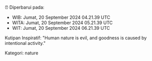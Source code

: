 ⏰ Diperbarui pada:
- WIB: Jumat, 20 September 2024 04.21.39 UTC
- WITA: Jumat, 20 September 2024 05.21.39 UTC
- WIT: Jumat, 20 September 2024 06.21.39 UTC

Kutipan Inspiratif:
"Human nature is evil, and goodness is caused by intentional activity."


Kategori: nature


